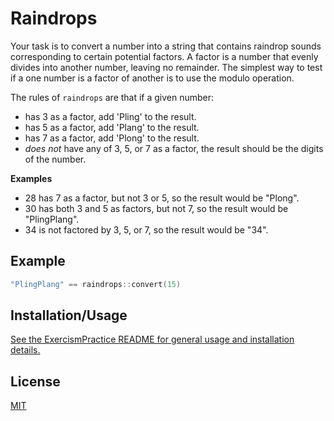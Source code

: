 # Raindrops

Your task is to convert a number into a string that contains raindrop sounds corresponding to certain potential factors. A factor is a number that evenly divides into another number, leaving no remainder. The simplest way to test if a one number is a factor of another is to use the modulo operation.

The rules of `raindrops` are that if a given number:

* has 3 as a factor, add 'Pling' to the result.
* has 5 as a factor, add 'Plang' to the result.
* has 7 as a factor, add 'Plong' to the result.
* *does not* have any of 3, 5, or 7 as a factor, the result should be the digits of the number.

**Examples**
* 28 has 7 as a factor, but not 3 or 5, so the result would be "Plong".
* 30 has both 3 and 5 as factors, but not 7, so the result would be "PlingPlang".
* 34 is not factored by 3, 5, or 7, so the result would be "34".

## Example

```cpp
"PlingPlang" == raindrops::convert(15)
```

## Installation/Usage

[See the ExercismPractice README for general usage and installation details.](https://github.com/Lignite17/ExercismPractice/blob/main/README.md)

## License
[MIT](https://choosealicense.com/licenses/mit/)

